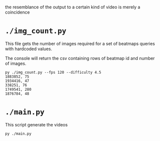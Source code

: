 the resemblance of the output to a certain kind of video is merely a coincidence

# `./img_count.py`

This file gets the number of images required for a set of beatmaps queries with hardcoded values.

The console will return the csv containing rows of beatmap id and number of images.

```raw
py ./img_count.py --fps 120 --difficulty 4.5
1883852, 75
1934416, 47
338251, 76
1749541, 280
1876784, 48
```

# `./main.py`

This script generate the videos

```raw
py ./main.py
```